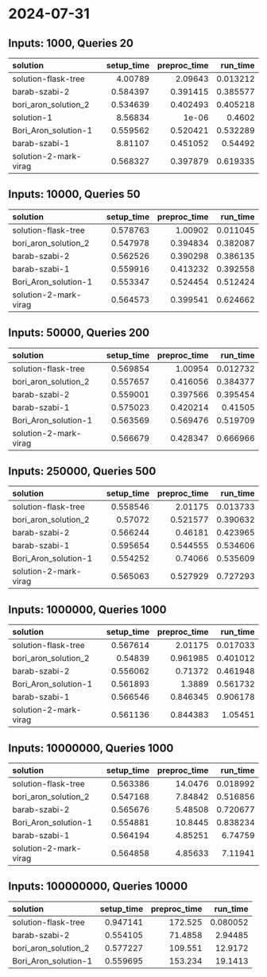 # 2024-07-31

## Inputs: 1000, Queries 20

| solution              |   setup_time |   preproc_time |   run_time |
|:----------------------|-------------:|---------------:|-----------:|
| solution-flask-tree   |     4.00789  |       2.09643  |   0.013212 |
| barab-szabi-2         |     0.584397 |       0.391415 |   0.385577 |
| bori_aron_solution_2  |     0.534639 |       0.402493 |   0.405218 |
| solution-1            |     8.56834  |       1e-06    |   0.4602   |
| Bori_Aron_solution-1  |     0.559562 |       0.520421 |   0.532289 |
| barab-szabi-1         |     8.81107  |       0.451052 |   0.54492  |
| solution-2-mark-virag |     0.568327 |       0.397879 |   0.619335 |

## Inputs: 10000, Queries 50

| solution              |   setup_time |   preproc_time |   run_time |
|:----------------------|-------------:|---------------:|-----------:|
| solution-flask-tree   |     0.578763 |       1.00902  |   0.011045 |
| bori_aron_solution_2  |     0.547978 |       0.394834 |   0.382087 |
| barab-szabi-2         |     0.562526 |       0.390298 |   0.386135 |
| barab-szabi-1         |     0.559916 |       0.413232 |   0.392558 |
| Bori_Aron_solution-1  |     0.553347 |       0.524454 |   0.512424 |
| solution-2-mark-virag |     0.564573 |       0.399541 |   0.624662 |

## Inputs: 50000, Queries 200

| solution              |   setup_time |   preproc_time |   run_time |
|:----------------------|-------------:|---------------:|-----------:|
| solution-flask-tree   |     0.569854 |       1.00954  |   0.012732 |
| bori_aron_solution_2  |     0.557657 |       0.416056 |   0.384377 |
| barab-szabi-2         |     0.559001 |       0.397566 |   0.395454 |
| barab-szabi-1         |     0.575023 |       0.420214 |   0.41505  |
| Bori_Aron_solution-1  |     0.563569 |       0.569476 |   0.519709 |
| solution-2-mark-virag |     0.566679 |       0.428347 |   0.666966 |

## Inputs: 250000, Queries 500

| solution              |   setup_time |   preproc_time |   run_time |
|:----------------------|-------------:|---------------:|-----------:|
| solution-flask-tree   |     0.558546 |       2.01175  |   0.013733 |
| bori_aron_solution_2  |     0.57072  |       0.521577 |   0.390632 |
| barab-szabi-2         |     0.566244 |       0.46181  |   0.423965 |
| barab-szabi-1         |     0.595654 |       0.544555 |   0.534606 |
| Bori_Aron_solution-1  |     0.554252 |       0.74066  |   0.535609 |
| solution-2-mark-virag |     0.565063 |       0.527929 |   0.727293 |

## Inputs: 1000000, Queries 1000

| solution              |   setup_time |   preproc_time |   run_time |
|:----------------------|-------------:|---------------:|-----------:|
| solution-flask-tree   |     0.567614 |       2.01175  |   0.017033 |
| bori_aron_solution_2  |     0.54839  |       0.961985 |   0.401012 |
| barab-szabi-2         |     0.556062 |       0.71372  |   0.461948 |
| Bori_Aron_solution-1  |     0.561893 |       1.3889   |   0.561732 |
| barab-szabi-1         |     0.566546 |       0.846345 |   0.906178 |
| solution-2-mark-virag |     0.561136 |       0.844383 |   1.05451  |

## Inputs: 10000000, Queries 1000

| solution              |   setup_time |   preproc_time |   run_time |
|:----------------------|-------------:|---------------:|-----------:|
| solution-flask-tree   |     0.563386 |       14.0476  |   0.018992 |
| bori_aron_solution_2  |     0.547168 |        7.84842 |   0.516856 |
| barab-szabi-2         |     0.565676 |        5.48508 |   0.720677 |
| Bori_Aron_solution-1  |     0.554881 |       10.8445  |   0.838234 |
| barab-szabi-1         |     0.564194 |        4.85251 |   6.74759  |
| solution-2-mark-virag |     0.564858 |        4.85633 |   7.11941  |

## Inputs: 100000000, Queries 10000

| solution             |   setup_time |   preproc_time |   run_time |
|:---------------------|-------------:|---------------:|-----------:|
| solution-flask-tree  |     0.947141 |       172.525  |   0.080052 |
| barab-szabi-2        |     0.554105 |        71.4858 |   2.94485  |
| bori_aron_solution_2 |     0.577227 |       109.551  |  12.9172   |
| Bori_Aron_solution-1 |     0.559695 |       153.234  |  19.1413   |